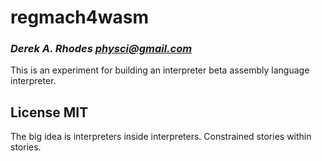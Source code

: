 # regmach4wasm
### _Derek A. Rhodes <physci@gmail.com>_

This is an experiment for building an interpreter beta assembly
language interpreter.

## License MIT

The big idea is interpreters inside interpreters. Constrained stories
within stories.



